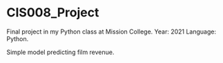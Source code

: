 # CIS008_Project

Final project in my Python class at Mission College.
Year: 2021
Language: Python.

Simple model predicting film revenue.
